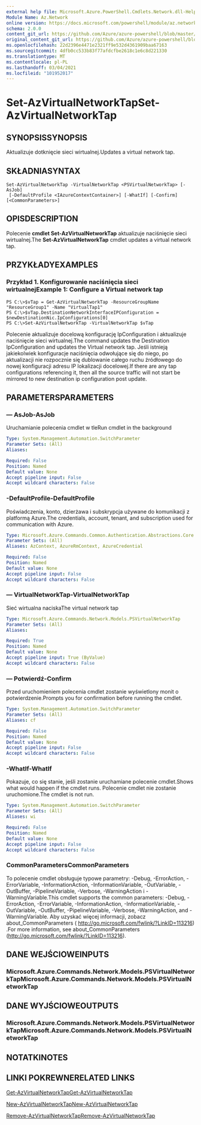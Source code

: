 ```yaml
---
external help file: Microsoft.Azure.PowerShell.Cmdlets.Network.dll-Help.xml
Module Name: Az.Network
online version: https://docs.microsoft.com/powershell/module/az.network/set-azvirtualnetworktap
schema: 2.0.0
content_git_url: https://github.com/Azure/azure-powershell/blob/master/src/Network/Network/help/Set-AzVirtualNetworkTap.md
original_content_git_url: https://github.com/Azure/azure-powershell/blob/master/src/Network/Network/help/Set-AzVirtualNetworkTap.md
ms.openlocfilehash: 22d2396e4471e2321ff9e532d4361909baa67163
ms.sourcegitcommit: 4dfb0cc533b83f77afdcfbe2618c1e6c8d221330
ms.translationtype: MT
ms.contentlocale: pl-PL
ms.lasthandoff: 03/04/2021
ms.locfileid: "101952017"
---
```

# <span data-ttu-id="55981-101">Set-AzVirtualNetworkTap</span><span class="sxs-lookup"><span data-stu-id="55981-101">Set-AzVirtualNetworkTap</span></span>

## <span data-ttu-id="55981-102">SYNOPSIS</span><span class="sxs-lookup"><span data-stu-id="55981-102">SYNOPSIS</span></span>
<span data-ttu-id="55981-103">Aktualizuje dotknięcie sieci wirtualnej.</span><span class="sxs-lookup"><span data-stu-id="55981-103">Updates a virtual network tap.</span></span>

## <span data-ttu-id="55981-104">SKŁADNIA</span><span class="sxs-lookup"><span data-stu-id="55981-104">SYNTAX</span></span>

```
Set-AzVirtualNetworkTap -VirtualNetworkTap <PSVirtualNetworkTap> [-AsJob]
 [-DefaultProfile <IAzureContextContainer>] [-WhatIf] [-Confirm] [<CommonParameters>]
```

## <span data-ttu-id="55981-105">OPIS</span><span class="sxs-lookup"><span data-stu-id="55981-105">DESCRIPTION</span></span>
<span data-ttu-id="55981-106">Polecenie **cmdlet Set-AzVirtualNetworkTap** aktualizuje naciśnięcie sieci wirtualnej.</span><span class="sxs-lookup"><span data-stu-id="55981-106">The **Set-AzVirtualNetworkTap** cmdlet updates a virtual network tap.</span></span>

## <span data-ttu-id="55981-107">PRZYKŁADY</span><span class="sxs-lookup"><span data-stu-id="55981-107">EXAMPLES</span></span>

### <span data-ttu-id="55981-108">Przykład 1. Konfigurowanie naciśnięcia sieci wirtualnej</span><span class="sxs-lookup"><span data-stu-id="55981-108">Example 1: Configure a Virtual network tap</span></span>
```
PS C:\>$vTap = Get-AzVirtualNetworkTap -ResourceGroupName "ResourceGroup1" -Name "VirtualTap1"
PS C:\>$vTap.DestinationNetworkInterfaceIPConfiguration = $newDestinationNic.IpConfigurations[0]
PS C:\>Set-AzVirtualNetworkTap -VirtualNetworkTap $vTap
```

<span data-ttu-id="55981-109">Polecenie aktualizuje docelową konfigurację IpConfiguration i aktualizuje naciśnięcie sieci wirtualnej.</span><span class="sxs-lookup"><span data-stu-id="55981-109">The command updates the Destination IpConfiguration and updates the Virtual network tap.</span></span>
<span data-ttu-id="55981-110">Jeśli istnieją jakiekolwiek konfiguracje naciśnięcia odwołujące się do niego, po aktualizacji nie rozpocznie się dublowanie całego ruchu źródłowego do nowej konfiguracji adresu IP lokalizacji docelowej.</span><span class="sxs-lookup"><span data-stu-id="55981-110">If there are any tap configurations referencing it, then all the source traffic will not start be mirrored to new destination ip configuration post update.</span></span>

## <span data-ttu-id="55981-111">PARAMETERS</span><span class="sxs-lookup"><span data-stu-id="55981-111">PARAMETERS</span></span>

### <span data-ttu-id="55981-112">— AsJob</span><span class="sxs-lookup"><span data-stu-id="55981-112">-AsJob</span></span>
<span data-ttu-id="55981-113">Uruchamianie polecenia cmdlet w tle</span><span class="sxs-lookup"><span data-stu-id="55981-113">Run cmdlet in the background</span></span>

```yaml
Type: System.Management.Automation.SwitchParameter
Parameter Sets: (All)
Aliases:

Required: False
Position: Named
Default value: None
Accept pipeline input: False
Accept wildcard characters: False
```

### <span data-ttu-id="55981-114">-DefaultProfile</span><span class="sxs-lookup"><span data-stu-id="55981-114">-DefaultProfile</span></span>
<span data-ttu-id="55981-115">Poświadczenia, konto, dzierżawa i subskrypcja używane do komunikacji z platformą Azure.</span><span class="sxs-lookup"><span data-stu-id="55981-115">The credentials, account, tenant, and subscription used for communication with Azure.</span></span>

```yaml
Type: Microsoft.Azure.Commands.Common.Authentication.Abstractions.Core.IAzureContextContainer
Parameter Sets: (All)
Aliases: AzContext, AzureRmContext, AzureCredential

Required: False
Position: Named
Default value: None
Accept pipeline input: False
Accept wildcard characters: False
```

### <span data-ttu-id="55981-116">— VirtualNetworkTap</span><span class="sxs-lookup"><span data-stu-id="55981-116">-VirtualNetworkTap</span></span>
<span data-ttu-id="55981-117">Sieć wirtualna naciska</span><span class="sxs-lookup"><span data-stu-id="55981-117">The virtual network tap</span></span>

```yaml
Type: Microsoft.Azure.Commands.Network.Models.PSVirtualNetworkTap
Parameter Sets: (All)
Aliases:

Required: True
Position: Named
Default value: None
Accept pipeline input: True (ByValue)
Accept wildcard characters: False
```

### <span data-ttu-id="55981-118">— Potwierdź</span><span class="sxs-lookup"><span data-stu-id="55981-118">-Confirm</span></span>
<span data-ttu-id="55981-119">Przed uruchomieniem polecenia cmdlet zostanie wyświetlony monit o potwierdzenie.</span><span class="sxs-lookup"><span data-stu-id="55981-119">Prompts you for confirmation before running the cmdlet.</span></span>

```yaml
Type: System.Management.Automation.SwitchParameter
Parameter Sets: (All)
Aliases: cf

Required: False
Position: Named
Default value: None
Accept pipeline input: False
Accept wildcard characters: False
```

### <span data-ttu-id="55981-120">-WhatIf</span><span class="sxs-lookup"><span data-stu-id="55981-120">-WhatIf</span></span>
<span data-ttu-id="55981-121">Pokazuje, co się stanie, jeśli zostanie uruchamiane polecenie cmdlet.</span><span class="sxs-lookup"><span data-stu-id="55981-121">Shows what would happen if the cmdlet runs.</span></span>
<span data-ttu-id="55981-122">Polecenie cmdlet nie zostanie uruchomione.</span><span class="sxs-lookup"><span data-stu-id="55981-122">The cmdlet is not run.</span></span>

```yaml
Type: System.Management.Automation.SwitchParameter
Parameter Sets: (All)
Aliases: wi

Required: False
Position: Named
Default value: None
Accept pipeline input: False
Accept wildcard characters: False
```

### <span data-ttu-id="55981-123">CommonParameters</span><span class="sxs-lookup"><span data-stu-id="55981-123">CommonParameters</span></span>
<span data-ttu-id="55981-124">To polecenie cmdlet obsługuje typowe parametry: -Debug, -ErrorAction, -ErrorVariable, -InformationAction, -InformationVariable, -OutVariable, -OutBuffer, -PipelineVariable, -Verbose, -WarningAction i -WarningVariable.</span><span class="sxs-lookup"><span data-stu-id="55981-124">This cmdlet supports the common parameters: -Debug, -ErrorAction, -ErrorVariable, -InformationAction, -InformationVariable, -OutVariable, -OutBuffer, -PipelineVariable, -Verbose, -WarningAction, and -WarningVariable.</span></span> <span data-ttu-id="55981-125">Aby uzyskać więcej informacji, zobacz about_CommonParameters ( http://go.microsoft.com/fwlink/?LinkID=113216) .</span><span class="sxs-lookup"><span data-stu-id="55981-125">For more information, see about_CommonParameters (http://go.microsoft.com/fwlink/?LinkID=113216).</span></span>

## <span data-ttu-id="55981-126">DANE WEJŚCIOWE</span><span class="sxs-lookup"><span data-stu-id="55981-126">INPUTS</span></span>

### <span data-ttu-id="55981-127">Microsoft.Azure.Commands.Network.Models.PSVirtualNetworkTap</span><span class="sxs-lookup"><span data-stu-id="55981-127">Microsoft.Azure.Commands.Network.Models.PSVirtualNetworkTap</span></span>

## <span data-ttu-id="55981-128">DANE WYJŚCIOWE</span><span class="sxs-lookup"><span data-stu-id="55981-128">OUTPUTS</span></span>

### <span data-ttu-id="55981-129">Microsoft.Azure.Commands.Network.Models.PSVirtualNetworkTap</span><span class="sxs-lookup"><span data-stu-id="55981-129">Microsoft.Azure.Commands.Network.Models.PSVirtualNetworkTap</span></span>

## <span data-ttu-id="55981-130">NOTATKI</span><span class="sxs-lookup"><span data-stu-id="55981-130">NOTES</span></span>

## <span data-ttu-id="55981-131">LINKI POKREWNE</span><span class="sxs-lookup"><span data-stu-id="55981-131">RELATED LINKS</span></span>

[<span data-ttu-id="55981-132">Get-AzVirtualNetworkTap</span><span class="sxs-lookup"><span data-stu-id="55981-132">Get-AzVirtualNetworkTap</span></span>](./Get-AzVirtualNetworkTap.md)

[<span data-ttu-id="55981-133">New-AzVirtualNetworkTap</span><span class="sxs-lookup"><span data-stu-id="55981-133">New-AzVirtualNetworkTap</span></span>](./New-AzVirtualNetworkTap.md)

[<span data-ttu-id="55981-134">Remove-AzVirtualNetworkTap</span><span class="sxs-lookup"><span data-stu-id="55981-134">Remove-AzVirtualNetworkTap</span></span>](./Remove-AzVirtualNetworkTap.md)
